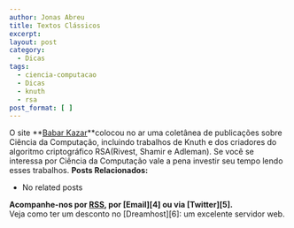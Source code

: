 ```yaml
---
author: Jonas Abreu
title: Textos Clássicos
excerpt:
layout: post
category:
  - Dicas
tags:
  - ciencia-computacao
  - Dicas
  - knuth
  - rsa
post_format: [ ]
---
```

O site **[Babar Kazar][1]**colocou no ar uma coletânea de publicações sobre Ciência da Computação, incluindo trabalhos de Knuth e dos criadores do algoritmo criptográfico RSA(Rivest, Shamir e Adleman). Se você se interessa por Ciência da Computação vale a pena investir seu tempo lendo esses trabalhos. 
**Posts Relacionados:** 
*   No related posts









**Acompanhe-nos por [ RSS][3], por [Email][4] ou via [Twitter][5].**  
Veja como ter um desconto no [Dreamhost][6]: um excelente servidor web.

 [1]: http://www.zafar.se/bkz/Articles/ClassicCompScienceTexts
 [2]: https://twitter.com/share
 [3]: http://feeds.feedburner.com/VidaGeek



